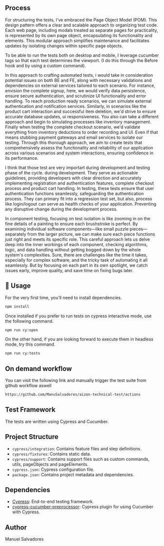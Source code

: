 ## Process
For structuring the tests, I've embraced the Page Object Model (POM). This design pattern offers a clear and scalable approach to organizing test code. Each web page, including modals treated as separate pages for practicality, is represented by its own page object, encapsulating its functionality and elements. This modular approach simplifies maintenance and facilitates updates by isolating changes within specific page objects.

To be able to run the tests both on desktop and mobile, I leverage cucumber tags so that each test determines the viewport. (I do this through the Before hook and by using a custom command).

In this approach to crafting automated tests, i would take in consideration potential issues on both BE and FE, along with necessary validations and dependencies on external services tailored to each scenario. For instance, envision the complete signup, here, we would verify data persistence, ensure secure authentication, and scrutinize UI functionality and error handling. 
To reach production ready scenarios, we can simulate external authentication and notification services. Similarly, in scenarios like the product cart interaction and successful item deletion, we'd strive to ensure accurate database updates, ui responsiveness. You also can take a different approach and begin to simulating processes like inventory management. Finally when testing the  complete checkout scenario, we'd validate everything from inventory deductions to order recording and UI. Even if that means stubbing payment gateways and email services to isolate our testing. Through this thorough approach, we aim to create tests that comprehensively assess the functionality and reliability of our application across various scenarios and system interactions, ensuring confidence in its performance.


I think that those test are very importart during development and testing phase of the cycle. during development. They serve as actionable guidelines, providing developers with clear direction and accurately implementing registration and authentication features, complete checkout process and product cart handling. In testing, these tests ensure that user authentication functions seamlessly, safeguarding the authentication process. They can primary fit into a regression test set, but also, process like login/logout can serve as health checks of your application. Preventing any disruptive change during the development process.


In component testing, focusing on test isolation is like zooming in on the fine details of a painting to ensure each brushstroke is perfect. By examining individual software components—like small puzzle pieces—separately from the larger picture, we can make sure each piece functions just right and meets its specific role. This careful approach lets us delve deep into the inner workings of each component, checking algorithms, logic, and data handling without getting bogged down by the whole system's complexities. Sure, there are challenges like the time it takes, especially for complex software, and the tricky task of automating it all seamlessly. But by focusing on each part in its own spotlight, we catch issues early, improve quality, and save time on fixing bugs later.

## 🚀 Usage

For the very first time, you'll need to install dependencies.

```bash
npm install
```

Once installed if you prefer to run tests on cypress interactive mode, use the following command.

```bash
npm run cy:open
```

On the other hand, if you are looking forward to execute them in headless mode, try this command.

```bash
npm run cy:tests
```
## On demand workflow

You can visit the following link and manually trigger the test suite from github workflow aswell

```bash
https://github.com/ManuSalvadores/aizon-technical-test/actions
```

## Test Framework

The tests are written using Cypress and Cucumber. 

## Project Structure

- `cypress/integration`: Contains feature files and step definitions.
- `cypress/fixtures`: Contains static data.
- `cypress/support`: Contains support files such as custom commands, utils, pageObjects and pageElements.
- `cypress.json`: Cypress configuration file.
- `package.json`: Contains project metadata and dependencies.

## Dependencies

- [Cypress](https://www.cypress.io/): End-to-end testing framework.
- [cypress-cucumber-preprocessor](https://github.com/TheBrainFamily/cypress-cucumber-preprocessor): Cypress plugin for using Cucumber with Cypress.

## Author

Manuel Salvadores
